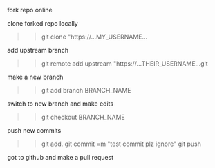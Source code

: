 fork repo online

clone forked repo locally

>> git clone "https://...MY_USERNAME...

add upstream branch

>> git remote add upstream "https://...THEIR_USERNAME...git

make a new branch

>> git add branch BRANCH_NAME

switch to new branch and make edits

>> git checkout BRANCH_NAME

push new commits

>> git add.
>> git commit =m "test commit plz ignore"
>> git push

got to github and make a pull request
